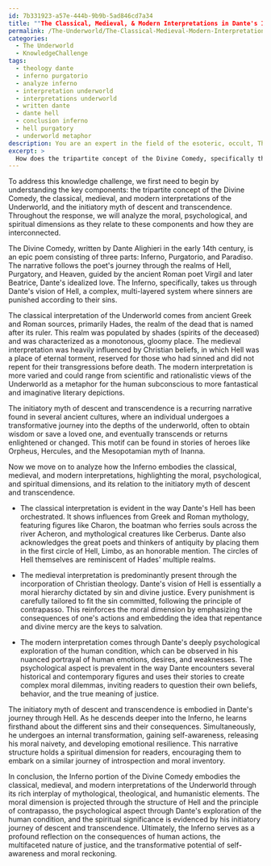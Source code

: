 ```yaml
---
id: 7b331923-a57e-444b-9b9b-5ad846cd7a34
title: ""The Classical, Medieval, & Modern Interpretations in Dante's Inferno""
permalink: /The-Underworld/The-Classical-Medieval-Modern-Interpretations-in-Dantes-Inferno/
categories:
  - The Underworld
  - KnowledgeChallenge
tags:
  - theology dante
  - inferno purgatorio
  - analyze inferno
  - interpretation underworld
  - interpretations underworld
  - written dante
  - dante hell
  - conclusion inferno
  - hell purgatory
  - underworld metaphor
description: You are an expert in the field of the esoteric, occult, The Underworld and Education. You are a writer of tests, challenges, books and deep knowledge on The Underworld for initiates and students to gain deep insights and understanding from. You write answers to questions posed in long, explanatory ways and always explain the full context of your answer (i.e., related concepts, formulas, examples, or history), as well as the step-by-step thinking process you take to answer the challenges. Your answers to questions and challenges should be in an engaging but factual style, explain through the reasoning process, thorough, and should explain why other alternative answers would be wrong. Summarize the key themes, ideas, and conclusions at the end.
excerpt: > 
  How does the tripartite concept of the Divine Comedy, specifically the Inferno, embody the classical, medieval, and modern interpretations of the Underworld, highlighting the moral, psychological, and spiritual dimensions in relation to the initiatory myth of descent and transcendence?
---
```

To address this knowledge challenge, we first need to begin by understanding the key components: the tripartite concept of the Divine Comedy, the classical, medieval, and modern interpretations of the Underworld, and the initiatory myth of descent and transcendence. Throughout the response, we will analyze the moral, psychological, and spiritual dimensions as they relate to these components and how they are interconnected.

The Divine Comedy, written by Dante Alighieri in the early 14th century, is an epic poem consisting of three parts: Inferno, Purgatorio, and Paradiso. The narrative follows the poet's journey through the realms of Hell, Purgatory, and Heaven, guided by the ancient Roman poet Virgil and later Beatrice, Dante's idealized love. The Inferno, specifically, takes us through Dante's vision of Hell, a complex, multi-layered system where sinners are punished according to their sins. 

The classical interpretation of the Underworld comes from ancient Greek and Roman sources, primarily Hades, the realm of the dead that is named after its ruler. This realm was populated by shades (spirits of the deceased) and was characterized as a monotonous, gloomy place. The medieval interpretation was heavily influenced by Christian beliefs, in which Hell was a place of eternal torment, reserved for those who had sinned and did not repent for their transgressions before death. The modern interpretation is more varied and could range from scientific and rationalistic views of the Underworld as a metaphor for the human subconscious to more fantastical and imaginative literary depictions.

The initiatory myth of descent and transcendence is a recurring narrative found in several ancient cultures, where an individual undergoes a transformative journey into the depths of the underworld, often to obtain wisdom or save a loved one, and eventually transcends or returns enlightened or changed. This motif can be found in stories of heroes like Orpheus, Hercules, and the Mesopotamian myth of Inanna.

Now we move on to analyze how the Inferno embodies the classical, medieval, and modern interpretations, highlighting the moral, psychological, and spiritual dimensions, and its relation to the initiatory myth of descent and transcendence.

- The classical interpretation is evident in the way Dante's Hell has been orchestrated. It shows influences from Greek and Roman mythology, featuring figures like Charon, the boatman who ferries souls across the river Acheron, and mythological creatures like Cerberus. Dante also acknowledges the great poets and thinkers of antiquity by placing them in the first circle of Hell, Limbo, as an honorable mention. The circles of Hell themselves are reminiscent of Hades' multiple realms.

- The medieval interpretation is predominantly present through the incorporation of Christian theology. Dante's vision of Hell is essentially a moral hierarchy dictated by sin and divine justice. Every punishment is carefully tailored to fit the sin committed, following the principle of contrapasso. This reinforces the moral dimension by emphasizing the consequences of one's actions and embedding the idea that repentance and divine mercy are the keys to salvation.

- The modern interpretation comes through Dante's deeply psychological exploration of the human condition, which can be observed in his nuanced portrayal of human emotions, desires, and weaknesses. The psychological aspect is prevalent in the way Dante encounters several historical and contemporary figures and uses their stories to create complex moral dilemmas, inviting readers to question their own beliefs, behavior, and the true meaning of justice.

The initiatory myth of descent and transcendence is embodied in Dante's journey through Hell. As he descends deeper into the Inferno, he learns firsthand about the different sins and their consequences. Simultaneously, he undergoes an internal transformation, gaining self-awareness, releasing his moral naivety, and developing emotional resilience. This narrative structure holds a spiritual dimension for readers, encouraging them to embark on a similar journey of introspection and moral inventory.

In conclusion, the Inferno portion of the Divine Comedy embodies the classical, medieval, and modern interpretations of the Underworld through its rich interplay of mythological, theological, and humanistic elements. The moral dimension is projected through the structure of Hell and the principle of contrapasso, the psychological aspect through Dante's exploration of the human condition, and the spiritual significance is evidenced by his initiatory journey of descent and transcendence. Ultimately, the Inferno serves as a profound reflection on the consequences of human actions, the multifaceted nature of justice, and the transformative potential of self-awareness and moral reckoning.

